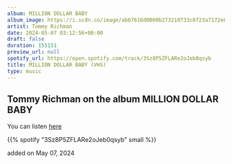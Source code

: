 ```yaml
---
album: MILLION DOLLAR BABY
album_image: https://i.scdn.co/image/ab67616d0000b273210733c8f23a7172e6ef5705
artist: Tommy Richman
date: 2024-05-07 03:12:56+00:00
draft: false
duration: 155151
preview_url: null
spotify_url: https://open.spotify.com/track/3Sz8P5ZFLARe2oJeb0qsyb
title: MILLION DOLLAR BABY (VHS)
type: music
---
```



## Tommy Richman on the album MILLION DOLLAR BABY

You can listen [here](https://open.spotify.com/track/3Sz8P5ZFLARe2oJeb0qsyb)

{{% spotify "3Sz8P5ZFLARe2oJeb0qsyb" small %}}

added on May 07, 2024